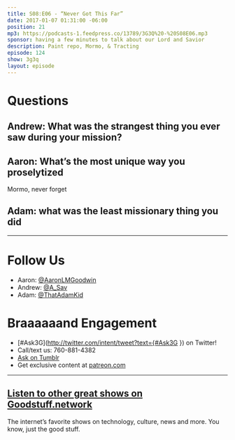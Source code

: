 ```yaml
---
title: S08:E06 - “Never Got This Far”
date: 2017-01-07 01:31:00 -06:00
position: 21
mp3: https://podcasts-1.feedpress.co/13789/3G3Q%20-%20S08E06.mp3
sponsor: having a few minutes to talk about our Lord and Savior
description: Paint repo, Mormo, & Tracting
episode: 124
show: 3g3q
layout: episode
---
```


# Questions

## Andrew: What was the strangest thing you ever saw during your mission?



## Aaron: What’s the most unique way you proselytized
Mormo, never forget

## Adam: what was the least missionary thing you did

***

# Follow Us
* Aaron: [@AaronLMGoodwin](http://twitter.com/aaronlmgoodwin)
* Andrew: [@A_Sav](http://twitter.com/a_sav)
* Adam: [@ThatAdamKid](http://twitter.com/thatadamkid)

# Braaaaaand Engagement
* [#Ask3G](http://twitter.com/intent/tweet?text={#Ask3G }) on Twitter!
* Call/text us: 760-881-4382
* [Ask on Tumblr](http://3g3q.co/ask)
* Get exclusive content at [patreon.com](http://www.patreon.com/3g3q)

***

## [Listen to other great shows on Goodstuff.network](http://goodstuff.network/)
The internet’s favorite shows on technology, culture, news and more. You know, just the good stuff.
